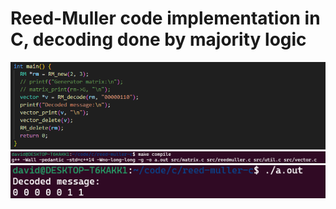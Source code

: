 # Reed-Muller code implementation in C, decoding done by majority logic
![Alt text](/images/reedmuller_main.png?raw=true "Main")
![Alt text](/images/reedmuller_make.png?raw=true "Make")
![Alt text](/images/reedmuller_decode.png?raw=true "Decode")